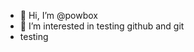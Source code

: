 - 👋 Hi, I’m @powbox
- 👀 I’m interested in testing github and git
- testing

<!---
powbox/powbox is a ✨ special ✨ repository because its `README.md` (this file) appears on your GitHub profile.
You can click the Preview link to take a look at your changes.
--->
